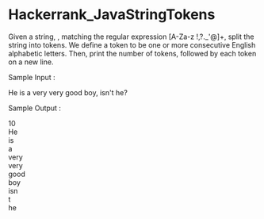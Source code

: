 # Hackerrank_JavaStringTokens

Given a string, , matching the regular expression [A-Za-z !,?._'@]+, split the string into tokens. We define a token to be one or more consecutive English alphabetic letters. Then, print the number of tokens, followed by each token on a new line.

Sample Input : 

He is a very very good boy, isn't he?

Sample Output :

10 <br>
He<br>
is<br>
a<br>
very<br>
very<br>
good<br>
boy<br>
isn<br>
t<br>
he<br>


